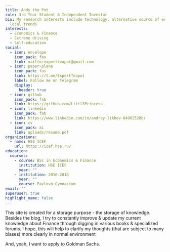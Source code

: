```yaml
---
title: Andy the Pot
role: 3rd Year Student & Independent Investor
bio: My research interests include technology, alternative source of energy &
  local trends
interests:
  - Economics & Finance
  - Extreme driving
  - Self-education
social:
  - icon: envelope
    icon_pack: fas
    link: mailto:expertteapot@gmail.com
  - icon: paper-plane
    icon_pack: fas
    link: https://t.me/ExpertTeapot
    label: Follow me on Telegram
    display:
      header: true
  - icon: github
    icon_pack: fab
    link: https://github.com/Littl3Princess
  - icon: linkedin
    icon_pack: fab
    link: https://www.linkedin.com/in/andrey-likhov-04962520b/
  - icon: cv
    icon_pack: ai
    link: uploads/resume.pdf
organizations:
  - name: HSE ICEF
    url: https://icef.hse.ru/
education:
  courses:
    - course: BSc in Economics & Finance
      institution: HSE ICEF
      year: ""
    - institution: 2016-2018
      year: ""
      course: Pavlovo Gymnasium
email: ""
superuser: true
highlight_name: false
---
```



This site is created for a storage purpose - the storage of knowledge. Besides the blog, I try to constantly improve & update my current knowledge about Finance through digging in various books & specialized forums. I hope, this will help to clarify my thoughts (that are subject to many biases) more clearly in normal environment 

And, yeah, I want to apply to Goldman Sachs.


